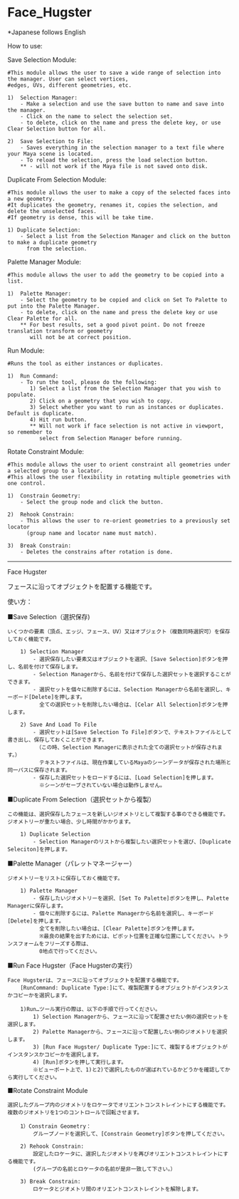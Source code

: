 # Face_Hugster
*Japanese follows English

How to use:

Save Selection Module:

    #This module allows the user to save a wide range of selection into the manager. User can select vertices, 
    #edges, UVs, different geometries, etc.
    
    1)  Selection Manager:
        - Make a selection and use the save button to name and save into the manager. 
        - Click on the name to select the selection set.
        - to delete, click on the name and press the delete key, or use Clear Selection button for all.
        
    2)  Save Selection to File:
        - Saves everything in the selection manager to a text file where your Maya scene is located.
        - To reload the selection, press the load selection button.
        ** - will not work if the Maya file is not saved onto disk.
        
Duplicate From Selection Module:

    #This module allows the user to make a copy of the selected faces into a new geometry. 
    #It duplicates the geometry, renames it, copies the selection, and delete the unselected faces. 
    #If geometry is dense, this will be take time.
    
    1) Duplicate Selection:
        - Select a list from the Selection Manager and click on the button to make a duplicate geometry
          from the selection.
          
Palette Manager Module:

    #This module allows the user to add the geometry to be copied into a list.

    1)  Palette Manager:
        - Select the geometry to be copied and click on Set To Palette to put into the Palette Manager.
        - to delete, click on the name and press the delete key or use Clear Palette for all.
        ** For best results, set a good pivot point. Do not freeze translation transform or geometry
           will not be at correct position.

Run Module:

    #Runs the tool as either instances or duplicates.

    1)  Run Command:
        - To run the tool, please do the following:
           1) Select a list from the Selection Manager that you wish to populate.
           2) Click on a geometry that you wish to copy.
           3) Select whether you want to run as instances or duplicates. Default is duplicate.
           4) Hit run button.
           ** Will not work if face selection is not active in viewport, so remember to 
              select from Selection Manager before running.
              
Rotate Constraint Module:

    #This module allows the user to orient constraint all geometries under a selected group to a locator. 
    #This allows the user flexibility in rotating multiple geometries with one control.
          
    1)  Constrain Geometry:
        - Select the group node and click the button.
        
    2)  Rehook Constrain:
        - This allows the user to re-orient geometries to a previously set locator
          (group name and locator name must match).
      
    3)  Break Constrain:
        - Deletes the constrains after rotation is done. 
          
          

--------------------------------------------------------
Face Hugster

フェースに沿ってオブジェクトを配置する機能です。

使い方：

■Save Selection（選択保存)

    いくつかの要素（頂点、エッジ、フェース、UV）又はオブジェクト（複数同時選択可）を保存しておく機能です。

        1) Selection Manager
            - 選択保存したい要素又はオブジェクトを選択、[Save Selection]ボタンを押し、名前を付けて保存します。
            - Selection Managerから、名前を付けて保存した選択セットを選択することができます。
            - 選択セットを個々に削除するには、Selection Managerから名前を選択し、キーボード[Delete]を押します。
              全ての選択セットを削除したい場合は、[Celar All Selection]ボタンを押します。

        2) Save And Load To File
            - 選択セットは[Save Selection To File]ボタンで、テキストファイルとして書き出し、保存しておくことができます。
             （この時、Selection Managerに表示された全ての選択セットが保存されます。）
              テキストファイルは、現在作業しているMayaのシーンデータが保存された場所と同一パスに保存されます。
            - 保存した選択セットをロードするには、[Load Selection]を押します。
              ※シーンがセーブされていない場合は動作しません。


■Duplicate From Selection（選択セットから複製）

    この機能は、選択保存したフェースを新しいジオメトリとして複製する事のできる機能です。
    ジオメトリーが重たい場合、少し時間がかかります。

        1) Duplicate Selection
            - Selection Managerのリストから複製したい選択セットを選び、[Duplicate Seleciton]を押します。

■Palette Manager（パレットマネージャー）

    ジオメトリーをリストに保存しておく機能です。

        1) Palette Manager
            - 保存したいジオメトリーを選択、[Set To Palette]ボタンを押し、Palette Managerに保存します。
            - 個々に削除するには、Palette Managerから名前を選択し、キーボード[Delete]を押します。
              全てを削除したい場合は、[Clear Palette]ボタンを押します。
              ※最良の結果を出すためには、ピボット位置を正確な位置にしてください。トランスフォームをフリーズする際は、
              0地点で行ってください。

■Run Face Hugster（Face Hugsterの実行）

    Face Hugsterは、フェースに沿ってオブジェクトを配置する機能です。
        [RunCommand: Duplicate Type:]にて、複製配置するオブジェクトがインスタンスかコピーかを選択します。

        1)Run…ツール実行の際は、以下の手順で行ってください。
            1) Selection Managerから、フェースに沿って配置させたい側の選択セットを選択します。
            2) Palette Managerから、フェースに沿って配置したい側のジオメトリを選択します。
            3) [Run Face Hugster/ Duplicate Type:]にて、複製するオブジェクトがインスタンスかコピーかを選択します。
            4) [Run]ボタンを押して実行します。
            ※ビューポート上で、1)と2)で選択したものが選ばれているかどうかを確認してから実行してください。

■Rotate Constraint Module

    選択したグループ内のジオメトリをロケータでオリエントコンストレイントにする機能です。
    複数のジオメトリを1つのコントロールで回転させます。

        1）Constrain Geometry：
            グループノードを選択して、[Constrain Geometry]ボタンを押してください。

        2) Rehook Constrain:
            設定したロケータに、選択したジオメトリを再びオリエントコンストレイントにする機能です。
            (グループの名前とロケータの名前が是非一致して下さい。）

        3) Break Constrain:
            ロケータとジオメトリ間のオリエントコンストレイントを解除します。
